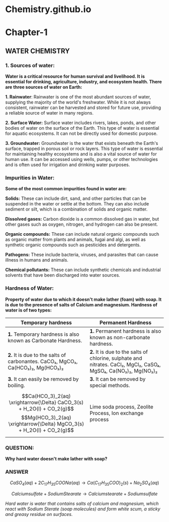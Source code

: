 # Chemistry.github.io
# Chapter-1
## WATER CHEMISTRY
### 1. Sources of water:
**Water is a critical resource for human survival and livelihood. It is essential for drinking, agriculture, industry, and ecosystem health. There are three sources of water on Earth:**

**1. Rainwater**: Rainwater is one of the most abundant sources of water, supplying the majority of the world's freshwater. While it is not always consistent, rainwater can be harvested and stored for future use, providing a reliable source of water in many regions.

**2. Surface Water:** Surface water includes rivers, lakes, ponds, and other bodies of water on the surface of the Earth. This type of water is essential for aquatic ecosystems. It can not be directly used for domestic purpose.

**3. Groundwater:** Groundwater is the water that exists beneath the Earth's surface, trapped in porous soil or rock layers. This type of water is essential for maintaining healthy ecosystems and is also a vital source of water for human use. It can be accessed using wells, pumps, or other technologies and is often used for irrigation and drinking water purposes.

### Impurities in Water:
**Some of the most common impurities found in water are:**

**Solids:** These can include dirt, sand, and other particles that can be suspended in the water or settle at the bottom. They can also include sediment or silt, which is a combination of solids and organic matter.

**Dissolved gases:** Carbon dioxide is a common dissolved gas in water, but other gases such as oxygen, nitrogen, and hydrogen can also be present.

**Organic compounds:** These can include natural organic compounds such as organic matter from plants and animals, fugai and algi, as well as synthetic organic compounds such as pesticides and detergents.

**Pathogens:** These include bacteria, viruses, and parasites that can cause illness in humans and animals.

**Chemical pollutants:** These can include synthetic chemicals and industrial solvents that have been discharged into water sources.

### Hardness of Water:
**Property of water due to which it doesn't make lather (foam) with soap. It is due to the presence of salts of Calcium and magnesium. Hardness of water is of two types:**

| Temporary hardness | Permanent Hardness |
| ------------------ | ------------------ |
| **1.** Temporary hardness is also known as Carbonate Hardness. | **1.** Permanent hardness is also known as non-carbonate hardness.  |
| **2.** It is due to the salts of carbonantes.  CaCO₃, MgCO₃, Ca(HCO₃)₂, Mg(HCO₃)₂ | **2.** It is due to the salts of chlorine, sulphate and nitrates. CaCl₂, MgCl₂, CaSO₄, MgSO₄, Ca(NO₃)₂, Mg(NO₃)₂ |
| **3.** It can easily be removed by boiling.| **3.** It can be removed by special methods. |
|$$Ca(HCO_3)_2(aq) \xrightarrow{\Delta} CaCO_3(s) + H_2O(l) + CO_2(g)$$      $$Mg(HCO_3)_2(aq) \xrightarrow{\Delta} MgCO_3(s) + H_2O(l) + CO_2(g)$$|Lime soda process, Zeolite Process, Ion exchange process |


### QUESTION:
**Why hard water doesn't make lather with soap?**
### ANSWER
$$CaSO_4(aq) + 2C_{17}H_{35}COONa(aq) \rightarrow Ca(C_{17}H_{35}COO)_2(s) + Na_2SO_4(aq)$$

$$Calcium sulfate + Sodium Stearate \rightarrow Calcium stearate + Sodium sulfate$$

*Hard water is water that contains salts of calcium and magnesium, which react with  Sodium Sterate (soap molecules) and form white scum, a sticky and greasy residue on surfaces.*
















